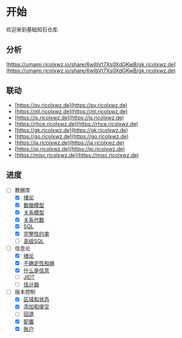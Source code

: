 # 开始

欢迎来到基础知石仓库.

## 分析

[https://umami.ricolxwz.io/share/6wIbVt7Xs0XdGKwB/gk.ricolxwz.de](https://umami.ricolxwz.io/share/6wIbVt7Xs0XdGKwB/gk.ricolxwz.de)

## 联动

- [https://py.ricolxwz.de](https://py.ricolxwz.de)
- [https://ml.ricolxwz.de](https://ml.ricolxwz.de)
- [https://js.ricolxwz.de](https://js.ricolxwz.de)
- [https://rhce.ricolxwz.de](https://rhce.ricolxwz.de)
- [https://gk.ricolxwz.de](https://gk.ricolxwz.de)
- [https://go.ricolxwz.de](https://go.ricolxwz.de)
- [https://ja.ricolxwz.de](https://ja.ricolxwz.de)
- [https://pj.ricolxwz.de](https://pj.ricolxwz.de)
- [https://misc.ricolxwz.de](https://misc.ricolxwz.de)


## 进度

- [ ] 数据库
    - [x] [绪论](数据库/绪论)
    - [x] [数据模型](数据库/数据模型)
    - [x] [关系模型](数据库/关系模型)
    - [x] [关系代数](数据库/关系代数)
    - [x] [SQL](数据库/sql)
    - [x] [完整性约束](数据库/完整性约束)
    - [ ] [高级SQL](数据库/高级sql)
- [ ] 信息论
    - [x] [绪论](信息论/绪论)
    - [x] [不确定性和熵](信息论/不确定性和熵)
    - [x] [什么是信息](信息论/什么是信息)
    - [ ] [JIDT](信息论/jidt)
    - [ ] [估计器](信息论/估计器)
- [ ] 版本控制
    - [x] [区域和状态](/版本控制/区域和状态)
    - [x] [添加和提交](/版本控制/添加和提交)
    - [ ] [回退](/版本控制/回退)
    - [x] [配置](/版本控制/配置)
    - [x] [账户](/版本控制/账户)